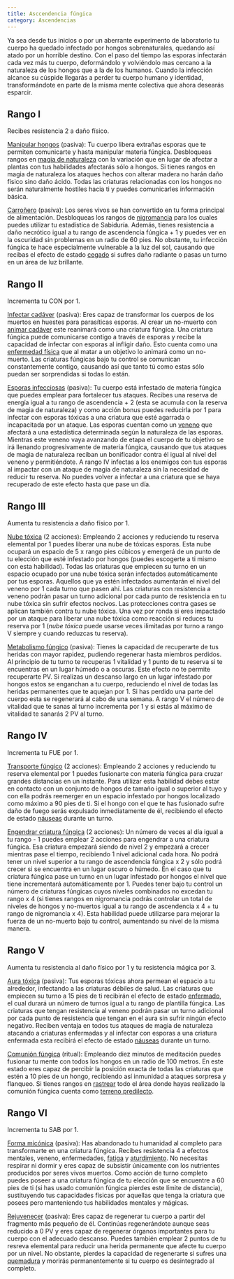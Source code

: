 ```yaml
---
title: Asccendencia fúngica
category: Ascendencias
---
```


Ya sea desde tus inicios o por un aberrante experimento de laboratorio tu cuerpo ha quedado infectado por hongos sobrenaturales, quedando así atado por un horrible destino. Con el paso del tiempo las esporas infectarán cada vez más tu cuerpo, deformándolo y volviéndolo mas cercano a la naturaleza de los hongos que a la de los humanos. Cuando la infección alcance su cúspide llegarás a perder tu cuerpo humano y identidad, transformándote en parte de la misma mente colectiva que ahora desearás esparcir.

## Rango I

Recibes resistencia 2 a daño físico. 

<u>Manipular hongos</u> (pasiva): Tu cuerpo libera extrañas esporas que te permiten comunicarte y hasta manipular materia fúngica. Desbloqueas rangos en [magia de naturaleza](https://raldamain.com/rules/Rangos/Elementalismo/magia%20de%20naturaleza.html) con la variación que en lugar de afectar a plantas con tus habilidades afectarás sólo a hongos. Si tienes rangos en magia de naturaleza los ataques hechos con alterar madera no harán daño físico sino daño ácido. Todas las criaturas relacionadas con los hongos no serán naturalmente hostiles hacia ti y puedes comunicarles información básica. 

<u>Carroñero</u> (pasiva): Los seres vivos se han convertido en tu forma principal de alimentación. Desbloqueas los rangos de [nigromancia](https://raldamain.com/rules/Rangos/Ocultismo/nigromancia.html) para los cuales puedes utilizar tu estadística de Sabiduría. Además, tienes resistencia a daño necrótico igual a tu rango de ascendencia fúngica + 1 y puedes ver en la oscuridad sin problemas en un radio de 60 pies. No obstante, tu infección fúngica te hace especialmente vulnerable a la luz del sol, causando que recibas el efecto de estado [cegado](https://raldamain.com/rules/Reglas%20principales/Efectos%20de%20estado.html#cegada) si sufres daño radiante o pasas un turno en un área de luz brillante.

## Rango II

Incrementa tu CON por 1.

<u>Infectar cadáver</u> (pasiva): Eres capaz de transformar los cuerpos de los muertos en huestes para parasíticas esporas. Al crear un no-muerto con [animar cadáver](https://raldamain.com/rules/Rangos/Ocultismo/nigromancia.html#rango-ii) este reanimará como una criatura fúngica. Una criatura fúngica puede comunicarse contigo a través de esporas y recibe la capacidad de infectar con esporas al infligir daño. Esto cuenta como una [enfermedad física](https://raldamain.com/rules/Reglas%20adicionales/venenos_enfermedades.html#enfermedades) que al matar a un objetivo lo animará como un no-muerto. Las criaturas fúngicas bajo tu control se comunican constantemente contigo, causando así que tanto tú como estas sólo puedan ser sorprendidas si todas lo están.

<u>Esporas infecciosas</u> (pasiva): Tu cuerpo está infestado de materia fúngica que puedes emplear para fortalecer tus ataques. Recibes una reserva de energía igual a tu rango de ascendencia + 2 (esta se acumula con la reserva de magia de naturaleza) y como acción bonus puedes reducirla por 1 para infectar con esporas tóxicas a una criatura que esté agarrada o incapacitada por un ataque. Las esporas cuentan como un [veneno](https://raldamain.com/rules/Reglas%20adicionales/venenos_enfermedades.html#venenos) que afectará a una estadística determinada según la naturaleza de las esporas. Mientras este veneno vaya avanzando de etapa el cuerpo de tu objetivo se irá llenando progresivamente de materia fúngica, causando que tus ataques de magia de naturaleza reciban un bonificador contra él igual al nivel del veneno y permitiéndote. A rango IV infectas a los enemigos con tus esporas al impactar con un ataque de magia de naturaleza sin la necesidad de reducir tu reserva. No puedes volver a infectar a una criatura que se haya recuperado de este efecto hasta que pase un día.

## Rango III

Aumenta tu resistencia a daño físico por 1.

<u>Nube tóxica</u> (2 acciones): Empleando 2 acciones y reduciendo tu reserva elemental por 1 puedes liberar una nube de tóxicas esporas. Esta nube ocupará un espacio de 5 x rango pies cúbicos  y emergerá de un punto de tu elección que esté infestado por hongos (puedes escogerte a ti mismo con esta habilidad). Todas las criaturas que empiecen su turno en un espacio ocupado por una nube tóxica serán infectados automáticamente por tus esporas. Aquellos que ya estén infectados aumentarán el nivel del veneno por 1 cada turno que pasen ahí. Las criaturas con resistencia a veneno podrán pasar un turno adicional por cada punto de resistencia en tu nube tóxica sin sufrir efectos nocivos. Las protecciones contra gases se aplican también contra tu nube tóxica. Una vez por ronda si eres impactado por un ataque para liberar una nube tóxica como reacción si reduces tu reserva por 1 (*nube tóxica* puede usarse veces ilimitadas por turno a rango V siempre y cuando reduzcas tu reserva).

<u>Metabolismo fúngico</u> (pasiva): Tienes la capacidad de recuperarte de tus heridas con mayor rapidez, pudiendo regenerar hasta miembros perdidos. Al principio de tu turno te recuperas 1 vitalidad y 1 punto de tu reserva si te encuentras en un lugar húmedo o a oscuras. Este efecto no te permite recuperarte PV. Si realizas un descanso largo en un lugar infestado por hongos estos se enganchan a tu cuerpo, reduciendo el nivel de todas las heridas permanentes que te aquejan por 1. Si has perdido una parte del cuerpo esta se regenerará al cabo de una semana. A rango V el número de vitalidad que te sanas al turno incrementa por 1 y si estás al máximo de vitalidad te sanarás 2 PV al turno.

## Rango IV

Incrementa tu FUE por 1.

<u>Transporte fúngico</u> (2 acciones): Empleando 2 acciones y reduciendo tu reserva elemental por 1 puedes fusionarte con materia fúngica para cruzar grandes distancias en un instante. Para utilizar esta habilidad debes estar en contacto con un conjunto de hongos de tamaño igual o superior al tuyo y con ella podrás reemerger en un espacio infestado por hongos localizado como máximo a 90 pies de ti. Si el hongo con el que te has fusionado sufre daño de fuego serás expulsado inmediatamente de él, recibiendo el efecto de estado [náuseas](https://raldamain.com/rules/Reglas%20principales/Efectos%20de%20estado.html#n%C3%A1useas) durante un turno.

<u>Engendrar criatura fúngica</u> (2 acciones): Un número de veces al día igual a tu rango - 1 puedes emplear 2 acciones para engendrar a una criatura fúngica. Esa criatura empezará siendo de nivel 2 y empezará a crecer mientras pase el tiempo, recibiendo 1 nivel adicional cada hora. No podrá tener un nivel superior a tu rango de ascendencia fúngica x 2 y sólo podrá crecer si se encuentra en un lugar oscuro o húmedo. En el caso que tu criatura fúngica pase un turno en un lugar infestado por hongos el nivel que tiene incrementará automáticamente por 1. Puedes tener bajo tu control un número de criaturas fúngicas cuyos niveles combinados no excedan tu rango x 4 (si tienes rangos en nigromancia podrás controlar un total de niveles de hongos y no-muertos igual a tu rango de ascendencia x 4 + tu rango de nigromancia x 4). Esta habilidad puede utilizarse para mejorar la fuerza de un no-muerto bajo tu control, aumentando su nivel de la misma manera.

## Rango V

Aumenta tu resistencia al daño físico por 1 y tu resistencia mágica por 3.

<u>Aura tóxica</u> (pasiva): Tus esporas tóxicas ahora permean el espacio a tu alrededor, infectando a las criaturas débiles de salud. Las criaturas que empiecen su turno a 15 pies de ti recibirán el efecto de estado [enfermado](https://raldamain.com/rules/Reglas%20principales/Efectos%20de%20estado.html#enfermada), el cual durará un número de turnos igual a tu rango de plantilla fúngica. Las criaturas que tengan resistencia al veneno podrán pasar un turno adicional por cada punto de resistencia que tengan en el aura sin sufrir ningún efecto negativo. Reciben ventaja en todos tus ataques de magia de naturaleza atacando a criaturas enfermadas y al infectar con esporas a una criatura enfermada esta recibirá el efecto de estado [náuseas](https://raldamain.com/rules/Reglas%20principales/Efectos%20de%20estado.html#n%C3%A1useas) durante un turno.

<u>Comunión fúngica</u> (ritual): Empleando diez minutos de meditación puedes fusionar tu mente con todos los hongos en un radio de 100 metros. En este estado eres capaz de percibir la posición exacta de todas las criaturas que estén a 10 pies de un hongo, recibiendo así inmunidad a ataques sorpresa y flanqueo. Si tienes rangos en [rastrear](https://raldamain.com/rules/Rangos/Combate/rastrear.html) todo el área donde hayas realizado la comunión fúngica cuenta como [terreno predilecto](https://raldamain.com/rules/Rangos/Combate/rastrear.html#rango-i).

## Rango VI

Incrementa tu SAB por 1.

<u>Forma micónica</u> (pasiva): Has abandonado tu humanidad al completo para transformarte en una criatura fúngica. Recibes resistencia 4 a efectos mentales, veneno, enfermedades, [fatiga](https://raldamain.com/rules/Reglas%20principales/Efectos%20de%20estado.html#fatigada) y [aturdimiento](https://raldamain.com/rules/Reglas%20principales/Efectos%20de%20estado.html#aturdida). No necesitas respirar ni dormir y eres capaz de subsistir únicamente con los nutrientes producidos por seres vivos muertos. Como acción de turno completo puedes poseer a una criatura fúngica de tu elección que se encuentre a 60 pies de ti (si has usado comunión fúngica pierdes este límite de distancia), sustituyendo tus capacidades físicas por aquellas que tenga la criatura que posees pero manteniendo tus habilidades mentales y mágicas.

<u>Rejuvenecer</u> (pasiva): Eres capaz de regenerar tu cuerpo a partir del fragmento más pequeño de él. Continúas regenerándote aunque seas reducido a 0 PV y eres capaz de regenerar órganos importantes para tu cuerpo con el adecuado descanso. Puedes también emplear 2 puntos de tu resreva elemental para reducir una herida permanente que afecte tu cuerpo por un nivel. No obstante, pierdes la capacidad de regenerarte si sufres una [quemadura](https://raldamain.com/rules/Reglas%20principales/Efectos%20de%20estado.html#quemada) y morirás permanentemente si tu cuerpo es desintegrado al completo.

